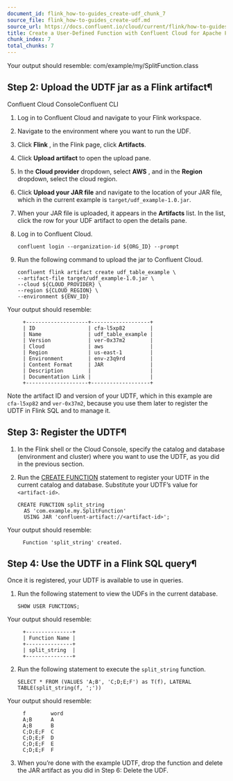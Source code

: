 ```yaml
---
document_id: flink_how-to-guides_create-udf_chunk_7
source_file: flink_how-to-guides_create-udf.md
source_url: https://docs.confluent.io/cloud/current/flink/how-to-guides/create-udf.html
title: Create a User-Defined Function with Confluent Cloud for Apache Flink
chunk_index: 7
total_chunks: 7
---
```


Your output should resemble: com/example/my/SplitFunction.class

## Step 2: Upload the UDTF jar as a Flink artifact¶

Confluent Cloud ConsoleConfluent CLI

  1. Log in to Confluent Cloud and navigate to your Flink workspace.
  2. Navigate to the environment where you want to run the UDF.
  3. Click **Flink** , in the Flink page, click **Artifacts**.
  4. Click **Upload artifact** to open the upload pane.
  5. In the **Cloud provider** dropdown, select **AWS** , and in the **Region** dropdown, select the cloud region.
  6. Click **Upload your JAR file** and navigate to the location of your JAR file, which in the current example is `target/udf_example-1.0.jar`.
  7. When your JAR file is uploaded, it appears in the **Artifacts** list. In the list, click the row for your UDF artifact to open the details pane.

  1. Log in to Confluent Cloud.

         confluent login --organization-id ${ORG_ID} --prompt

  2. Run the following command to upload the jar to Confluent Cloud.

         confluent flink artifact create udf_table_example \
         --artifact-file target/udf_example-1.0.jar \
         --cloud ${CLOUD_PROVIDER} \
         --region ${CLOUD_REGION} \
         --environment ${ENV_ID}

Your output should resemble:

         +--------------------+-------------------+
         | ID                 | cfa-l5xp82        |
         | Name               | udf_table_example |
         | Version            | ver-0x37m2        |
         | Cloud              | aws               |
         | Region             | us-east-1         |
         | Environment        | env-z3q9rd        |
         | Content Format     | JAR               |
         | Description        |                   |
         | Documentation Link |                   |
         +--------------------+-------------------+

Note the artifact ID and version of your UDTF, which in this example are `cfa-l5xp82` and `ver-0x37m2`, because you use them later to register the UDTF in Flink SQL and to manage it.

## Step 3: Register the UDTF¶

  1. In the Flink shell or the Cloud Console, specify the catalog and database (environment and cluster) where you want to use the UDTF, as you did in the previous section.

  2. Run the [CREATE FUNCTION](../reference/statements/create-function.html#flink-sql-create-function) statement to register your UDTF in the current catalog and database. Substitute your UDTF’s value for `<artifact-id>`.

         CREATE FUNCTION split_string
           AS 'com.example.my.SplitFunction'
           USING JAR 'confluent-artifact://<artifact-id>';

Your output should resemble:

         Function 'split_string' created.

## Step 4: Use the UDTF in a Flink SQL query¶

Once it is registered, your UDTF is available to use in queries.

  1. Run the following statement to view the UDFs in the current database.

         SHOW USER FUNCTIONS;

Your output should resemble:

         +---------------+
         | Function Name |
         +---------------+
         | split_string  |
         +---------------+

  2. Run the following statement to execute the `split_string` function.

         SELECT * FROM (VALUES 'A;B', 'C;D;E;F') as T(f), LATERAL TABLE(split_string(f, ';'))

Your output should resemble:

         f        word
         A;B      A
         A;B      B
         C;D;E;F  C
         C;D;E;F  D
         C;D;E;F  E
         C;D;E;F  F

  3. When you’re done with the example UDTF, drop the function and delete the JAR artifact as you did in Step 6: Delete the UDF.
